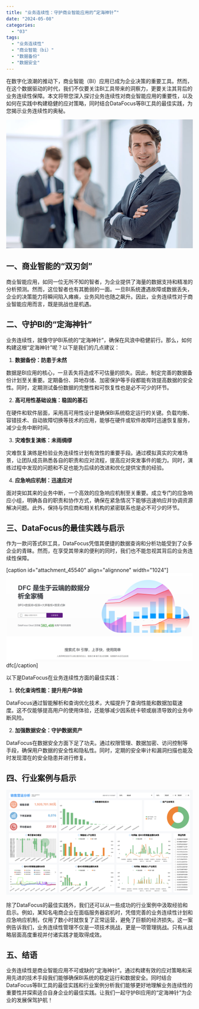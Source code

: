 ```yaml
---
title: "业务连续性：守护商业智能应用的“定海神针”"
date: "2024-05-08"
categories: 
  - "03"
tags: 
  - "业务连续性"
  - "商业智能（bi）"
  - "数据备份"
  - "数据安全"
---
```


在数字化浪潮的推动下，商业智能（BI）应用已成为企业决策的重要工具。然而，在这个数据驱动的时代，我们不仅要关注BI工具带来的洞察力，更要关注其背后的业务连续性保障。本文将带您深入探讨业务连续性对商业智能应用的重要性，以及如何在实践中构建稳健的应对策略，同时结合DataFocus等BI工具的最佳实践，为您揭示业务连续性的奥秘。

![image.png](images/1655177470-image-png.png)

## **一、商业智能的“双刃剑”**

商业智能应用，如同一位无所不知的智者，为企业提供了海量的数据支持和精准的分析预测。然而，这位智者也有其脆弱的一面。一旦BI系统遭遇故障或数据丢失，企业的决策能力将瞬间陷入瘫痪，业务风险也随之飙升。因此，业务连续性对于商业智能应用而言，既是挑战也是机遇。

## **二、守护BI的“定海神针”**

业务连续性，就像守护BI系统的“定海神针”，确保在风浪中稳健前行。那么，如何构建这根“定海神针”呢？以下是我们的几点建议：

1. **数据备份：防患于未然**

数据是BI应用的核心，一旦丢失将造成不可估量的损失。因此，制定完善的数据备份计划至关重要。定期备份、异地存储、加密保护等手段都能有效提高数据的安全性。同时，定期测试备份数据的完整性和可恢复性也是必不可少的环节。

2. **高可用性基础设施：稳固的基石**

在硬件和软件层面，采用高可用性设计是确保BI系统稳定运行的关键。负载均衡、容错技术、自动故障切换等技术的应用，能够在硬件或软件故障时迅速恢复服务，减少业务中断时间。

3. **灾难恢复演练：未雨绸缪**

灾难恢复演练是检验业务连续性计划有效性的重要手段。通过模拟真实的灾难场景，让团队成员熟悉各自的职责和应对流程，提高应对突发事件的能力。同时，演练过程中发现的问题和不足也能为后续的改进和优化提供宝贵的经验。

4. **应急响应机制：迅速应对**

面对突如其来的业务中断，一个高效的应急响应机制至关重要。成立专门的应急响应小组，明确各自的职责和协作方式，确保在紧急情况下能够迅速响应并协调资源解决问题。此外，保持与供应商和相关机构的紧密联系也是必不可少的环节。

## **三、DataFocus的最佳实践与启示**

作为一款问答式BI工具，DataFocus凭借其便捷的数据查询和分析功能受到了众多企业的青睐。然而，在享受其带来的便利的同时，我们也不能忽视其背后的业务连续性保障。

\[caption id="attachment\_45540" align="alignnone" width="1024"\]![](images/1686616238-%E5%BE%AE%E4%BF%A1%E6%88%AA%E5%9B%BE_20230512142316.png) dfc\[/caption\]

以下是DataFocus在业务连续性方面的最佳实践：

1. **优化查询性能：提升用户体验**

DataFocus通过智能解析和查询优化技术，大幅提升了查询性能和数据加载速度。这不仅能够提高用户的使用体验，还能够减少因系统卡顿或崩溃导致的业务中断风险。

2. **加强数据安全：守护数据资产**

DataFocus在数据安全方面下足了功夫。通过权限管理、数据加密、访问控制等手段，确保用户数据的安全性和隐私性。同时，定期的安全审计和漏洞扫描也能及时发现潜在的安全隐患并进行修复。

## **四、行业案例与启示**

![](images/1690937882-%E7%94%B5%E5%95%86%E9%94%80%E5%94%AE.png)

除了DataFocus的最佳实践外，我们还可以从一些成功的行业案例中汲取经验和启示。例如，某知名电商企业在面临服务器宕机时，凭借完善的业务连续性计划和应急响应机制，仅用了数小时就恢复了正常运营，避免了巨额的经济损失。这一案例告诉我们，业务连续性管理不仅是一项技术挑战，更是一项管理挑战。只有从战略层面高度重视并付诸实践才能取得成效。

## **五、结语**

业务连续性是商业智能应用不可或缺的“定海神针”。通过构建有效的应对策略和采用先进的技术手段我们能够确保BI系统的稳定运行和数据安全。同时结合DataFocus等BI工具的最佳实践和行业案例分析我们能够更好地理解业务连续性的重要性并探索适合自身企业的最佳实践。让我们一起守护BI应用的“定海神针”为企业的发展保驾护航！
